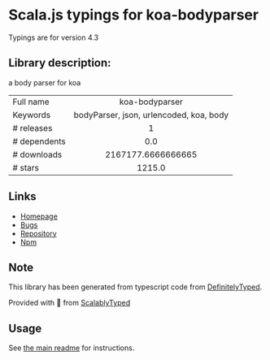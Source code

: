 
# Scala.js typings for koa-bodyparser

Typings are for version 4.3

## Library description:
a body parser for koa

|                    |                 |
| ------------------ | :-------------: |
| Full name          | koa-bodyparser |
| Keywords           | bodyParser, json, urlencoded, koa, body |
| # releases         | 1 |
| # dependents       | 0.0 |
| # downloads        | 2167177.6666666665 |
| # stars            | 1215.0 |

## Links
- [Homepage](https://github.com/koajs/body-parser)
- [Bugs](https://github.com/koajs/body-parser/issues)
- [Repository](https://github.com/koajs/bodyparser)
- [Npm](https://www.npmjs.com/package/koa-bodyparser)
    


## Note
This library has been generated from typescript code from [DefinitelyTyped](https://definitelytyped.org).

Provided with :purple_heart: from [ScalablyTyped](https://github.com/oyvindberg/ScalablyTyped)

## Usage
See [the main readme](../../readme.md) for instructions.


